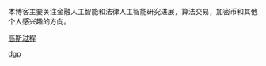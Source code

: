 本博客主要关注金融人工智能和法律人工智能研究进展，算法交易，加密币和其他个人感兴趣的方向。

[高斯过程](https://github.com/cointrader2/cointrader2.github.io/blob/8a9b2a18034aa5cf72e0a61f20bac0b5afe91e03/deep%20gaussian%20process/gaussian%20process%20for%20machine%20learning.md)


[dgp](deep_gaussian_process/gaussianprocessformachinelearning.md)